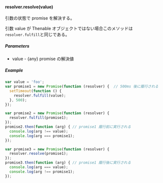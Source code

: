 #### resolver.resolve(value)
引数の状態で promise を解決する。

引数 value が Thenable オブジェクトではない場合このメソッドは`resolver.fulfill`と同じである。

##### Parameters
* value - {any} promise の解決値

##### Example
```js
var value = 'foo';
var promise1 = new Promise(function (resolver) {  // 500ms 後に履行される promise
  setTimeout(function () {
    resolver.fulfill(value);
  }, 500);
});

var promise2 = new Promise(function (resolver) {
  resolver.fulfill(promise1);
});
promise2.then(function (arg) { // promise1 履行前に実行される
  console.log(arg !== value);
  console.log(arg === promise1);
});

var promise3 = new Promise(function (resolver) {
  resolver.resolve(promise1);
});
promise3.then(function (arg) { // promise1 履行後に実行される
  console.log(arg === value);
  console.log(arg !== promise1);
});
```
